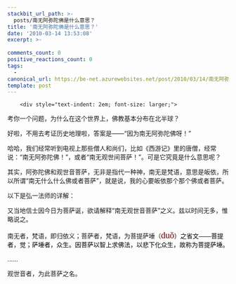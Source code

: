 ```yaml
---
stackbit_url_path: >-
  posts/南无阿弥陀佛是什么意思？
title: '南无阿弥陀佛是什么意思？'
date: '2010-03-14 13:53:08'
excerpt: >-
  
comments_count: 0
positive_reactions_count: 0
tags: 
  - 
canonical_url: https://be-net.azurewebsites.net/post/2010/03/14/南无阿弥陀佛是什么意思？
template: post
---
```


        <div style="text-indent: 2em; font-size: larger;">
<p>考你一个问题，为什么在这个世界上，佛教基本分布在北半球？</p>
<p>好啦，不用去考证历史地理啦，答案是——“因为南无阿弥陀佛呀！”</p>
<p>哈哈，我们经常听到电视上那些僧人和尚们，比如《西游记》里的唐僧，经常说：“南无阿弥陀佛！”，或者“南无观世间菩萨！”。可是它究竟是什么意思呢？</p>
<p>其实，阿弥陀佛和观世音菩萨，无非是指代一种神，南无是梵语，意思是皈依，所以所谓“南无什么什么佛或者菩萨”，就是说，我的心要皈依那个那个佛或者菩萨。</p>
<p>以下是弘一法师的详解：</p>
<p>又当地信士因今日为菩萨诞，欲请解释“南无观世音菩萨”之义。兹以时间无多，惟略说之。</p>
<p>南无者，梵语，即归依义；菩萨者，梵语，为菩提萨埵（<span class="Apple-style-span" style="font-family: pinyin; line-height: 26px; font-size: 20px; color: rgb(102, 0, 0); -webkit-border-horizontal-spacing: 2px; -webkit-border-vertical-spacing: 2px; ">duǒ<span class="Apple-style-span" style="color: rgb(0, 0, 0); font-family: Arial, Verdana, sans-serif; line-height: 19px; -webkit-border-horizontal-spacing: 0px; -webkit-border-vertical-spacing: 0px; font-size: 14px; ">）之省文——菩提者，觉；萨埵者，众生。因菩萨以智上求佛法，以悲下化众生，故称为菩提萨埵。</span></span></p>
<p>……</p>
<p>观世音者，为此菩萨之名。</p>
</div>
      